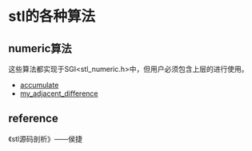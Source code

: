 # stl的各种算法



## numeric算法

这些算法都实现于SGI<stl_numeric.h>中，但用户必须包含上层的<numeric>进行使用。

* [accumulate](https://github.com/LucienXian/stl_algorithms/blob/master/numeric/myaccumulate.cpp)
* [my_adjacent_difference](https://github.com/LucienXian/stl_algorithms/blob/master/numeric/my_adjacent_difference.cpp)



## reference

《stl源码剖析》——侯捷